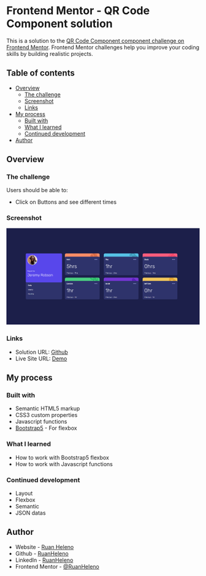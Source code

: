 # Frontend Mentor - QR Code Component solution

This is a solution to the [QR Code Component  component challenge on Frontend Mentor](https://www.frontendmentor.io/challenges/time-tracking-dashboard-UIQ7167Jw). Frontend Mentor challenges help you improve your coding skills by building realistic projects. 

## Table of contents

- [Overview](#overview)
  - [The challenge](#the-challenge)
  - [Screenshot](#screenshot)
  - [Links](#links)
- [My process](#my-process)
  - [Built with](#built-with)
  - [What I learned](#what-i-learned)
  - [Continued development](#continued-development)
- [Author](#author)

## Overview

### The challenge

Users should be able to:

- Click on Buttons and see different times

### Screenshot

![Project](./images/project.png)

### Links

- Solution URL: [Github](https://github.com/RuanHeleno/FrontEndMentor)
- Live Site URL: [Demo](https://frontendmentorchallengesrh.netlify.app)

## My process

### Built with

- Semantic HTML5 markup
- CSS3 custom properties
- Javascript functions
- [Bootstrap5](https://getbootstrap.com) - For flexbox

### What I learned

- How to work with Bootstrap5 flexbox
- How to work with Javascript functions

### Continued development

- Layout
- Flexbox
- Semantic
- JSON datas

## Author

- Website - [Ruan Heleno](ruanheleno.github.io)
- Github - [RuanHeleno](https://www.github.com/RuanHeleno)
- LinkedIn - [RuanHeleno](https://www.linkedin.com/in/ruanheleno/)
- Frontend Mentor - [@RuanHeleno](https://www.frontendmentor.io/profile/RuanHeleno)